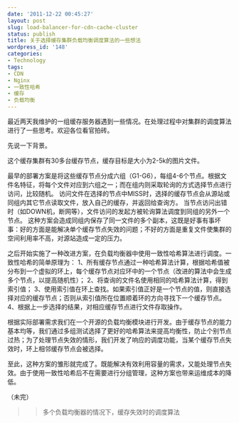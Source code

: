 ```yaml
---
date: '2011-12-22 00:45:27'
layout: post
slug: load-balancer-for-cdn-cache-cluster
status: publish
title: 关于选择缓存集群负载均衡调度算法的一些想法
wordpress_id: '148'
categories:
- Technology
tags:
- CDN
- Nginx
- 一致性哈希
- 缓存
- 负载均衡
---
```


最近两天我维护的一组缓存服务器遇到一些情况。在处理过程中对集群的调度算法进行了一些思考。欢迎各位看官拍砖。



先说一下背景。

这个缓存集群有30多台缓存节点，缓存目标是大小为2-5k的图片文件。

最早的部署方案是将这些缓存节点分成六组（G1-G6），每组4-6个节点。根据文件名特征，将每个文件对应到六组之一；而在组内则采取轮询的方式选择节点进行访问，比较随机。
访问文件在选择的节点中MISS时，选择的缓存节点会从源站或同组内其它节点读取文件，放入自己的缓存，并返回给查询方。
当节点访问出错时（如DOWN机，断网等），文件访问的发起方被轮询算法调度到同组的另外一个节点。
这种方案会造成同组内保存了同一文件的多个副本，这既是好事有事坏事：好的方面是能解决单个缓存节点失效的问题；不好的方面是重复文件使集群的空间利用率不高，对源站造成一定的压力。



之后开始实施了一种改进方案，在负载均衡器中使用一致性哈希算法进行调度。一致性哈希的简单原理为：
1、所有缓存节点通过一种哈希算法计算，根据哈希值被分布到一个虚拟的环上，每个缓存节点对应环中的一个节点（改进的算法中会生成多个节点，以提高随机性）；
2、将查询的文件名使用相同的哈希算法计算，得到索引值；
3、使用索引值在环上查找。如果索引值正好是一个节点的值，则直接选择对应的缓存节点；否则从索引值所在位置顺着环的方向寻找下一个缓存节点。
4、根据上一步选择的结果，对相应缓存节点进行文件存取操作。



根据实际部署需求我们在一个开源的负载均衡模块进行开发。由于缓存节点的能力基本均等，我们通过多组测试选择了更好的哈希算法来提高均衡性，防止个别节点过热；为了处理节点失效的情形，我们开发了响应的调度功能，当某个缓存节点失效时，环上相邻缓存节点会被选择。

至此，这种方案的雏形就完成了。既能解决有效利用容量的需求，又能处理节点失效。由于使用一致性哈希后不在需要进行分组管理，这种方案也带来运维成本的降低。



（未完）
>>多个负载均衡器的情况下，缓存失效时的调度算法

